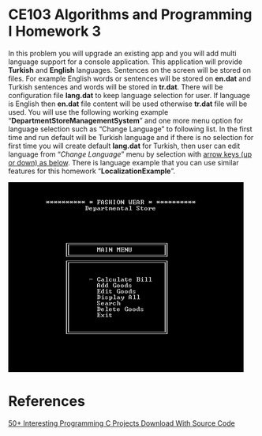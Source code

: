 # CE103 Algorithms and Programming I Homework 3

In this problem you will upgrade an existing app and you will add multi language support for a console application. This application will provide **Turkish** and **English** languages. Sentences on the screen will be stored on files. For example English words or sentences will be stored on **en.dat** and Turkish sentences and words will be stored in **tr.dat**. There will be configuration file **lang.dat** to keep language selection for user. If language is English then **en.dat** file content will be used otherwise **tr.dat** file will be used. 
You will use the following working example “**DepartmentStoreManagementSystem**” and one more menu option for language selection such as “Change Language” to following list. 
In the first time and run default will be Turkish language and if there is no selection for first time you will create default **lang.dat** for Turkish, then user can edit language from “*Change Language*” menu by selection with <u>arrow keys (up or down) as below</u>.
There is language example that you can use similar features for this homework “**LocalizationExample**”. 

![](assets/2021-11-14-03-27-03-image.png)





# References

[50+ Interesting Programming C Projects Download With Source Code](https://learnprogramo.com/50-interesting-programming-c-projects-download-with-source-code/)


